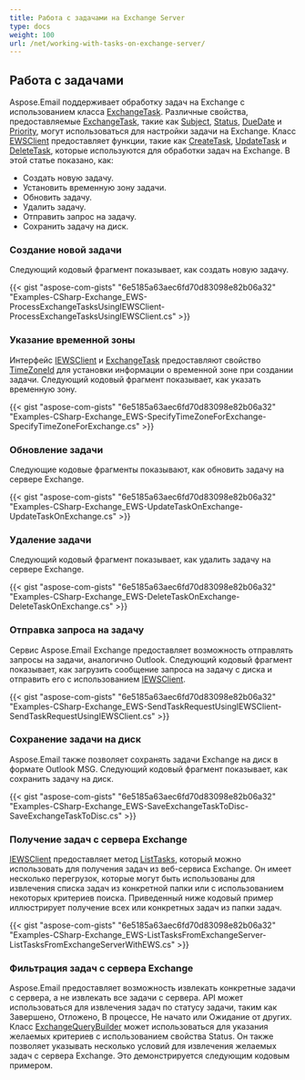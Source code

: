 ```yaml
---
title: Работа с задачами на Exchange Server
type: docs
weight: 100
url: /net/working-with-tasks-on-exchange-server/
---
```



## **Работа с задачами**

Aspose.Email поддерживает обработку задач на Exchange с использованием класса [ExchangeTask](https://reference.aspose.com/email/net/aspose.email.clients.exchange.webservice/exchangetask/). Различные свойства, предоставляемые [ExchangeTask](https://reference.aspose.com/email/net/aspose.email.clients.exchange.webservice/exchangetask/), такие как [Subject](https://reference.aspose.com/email/net/aspose.email.calendar/task/subject/), [Status](https://reference.aspose.com/email/net/aspose.email.clients.exchange.webservice/exchangetask/status/), [DueDate](https://reference.aspose.com/email/net/aspose.email.calendar/task/duedate/) и [Priority](https://reference.aspose.com/email/net/aspose.email.calendar/task/priority/), могут использоваться для настройки задачи на Exchange. Класс [EWSClient](https://reference.aspose.com/email/net/aspose.email.clients.exchange.webservice/ewsclient/) предоставляет функции, такие как [CreateTask](https://reference.aspose.com/email/net/aspose.email.clients.exchange.webservice/iewsclient/createtask/#createtask/), [UpdateTask](https://reference.aspose.com/email/net/aspose.email.clients.exchange.webservice/iewsclient/updatetask/#updatetask/) и [DeleteTask](https://reference.aspose.com/email/net/aspose.email.clients.exchange.webservice/iewsclient/deleteitem/), которые используются для обработки задач на Exchange. В этой статье показано, как:

- Создать новую задачу.
- Установить временную зону задачи.
- Обновить задачу.
- Удалить задачу.
- Отправить запрос на задачу.
- Сохранить задачу на диск.
  
### **Создание новой задачи**

Следующий кодовый фрагмент показывает, как создать новую задачу.

{{< gist "aspose-com-gists" "6e5185a63aec6fd70d83098e82b06a32" "Examples-CSharp-Exchange_EWS-ProcessExchangeTasksUsingIEWSClient-ProcessExchangeTasksUsingIEWSClient.cs" >}}

### **Указание временной зоны**

Интерфейс [IEWSClient](https://reference.aspose.com/email/net/aspose.email.clients.exchange.webservice/iewsclient/) и [ExchangeTask](https://reference.aspose.com/email/net/aspose.email.clients.exchange.webservice/exchangetask/) предоставляют свойство [TimeZoneId](https://reference.aspose.com/email/net/aspose.email.clients.exchange.webservice/iewsclient/timezoneid/) для установки информации о временной зоне при создании задачи. Следующий кодовый фрагмент показывает, как указать временную зону.

{{< gist "aspose-com-gists" "6e5185a63aec6fd70d83098e82b06a32" "Examples-CSharp-Exchange_EWS-SpecifyTimeZoneForExchange-SpecifyTimeZoneForExchange.cs" >}}

### **Обновление задачи**

Следующие кодовые фрагменты показывают, как обновить задачу на сервере Exchange.

{{< gist "aspose-com-gists" "6e5185a63aec6fd70d83098e82b06a32" "Examples-CSharp-Exchange_EWS-UpdateTaskOnExchange-UpdateTaskOnExchange.cs" >}}

### **Удаление задачи**

Следующий кодовый фрагмент показывает, как удалить задачу на сервере Exchange.

{{< gist "aspose-com-gists" "6e5185a63aec6fd70d83098e82b06a32" "Examples-CSharp-Exchange_EWS-DeleteTaskOnExchange-DeleteTaskOnExchange.cs" >}}

### **Отправка запроса на задачу**

Сервис Aspose.Email Exchange предоставляет возможность отправлять запросы на задачи, аналогично Outlook. Следующий кодовый фрагмент показывает, как загрузить сообщение запроса на задачу с диска и отправить его с использованием [IEWSClient](https://reference.aspose.com/email/net/aspose.email.clients.exchange.webservice/iewsclient/).

{{< gist "aspose-com-gists" "6e5185a63aec6fd70d83098e82b06a32" "Examples-CSharp-Exchange_EWS-SendTaskRequestUsingIEWSClient-SendTaskRequestUsingIEWSClient.cs" >}}

### **Сохранение задачи на диск**

Aspose.Email также позволяет сохранять задачи Exchange на диск в формате Outlook MSG. Следующий кодовый фрагмент показывает, как сохранить задачу на диск.

{{< gist "aspose-com-gists" "6e5185a63aec6fd70d83098e82b06a32" "Examples-CSharp-Exchange_EWS-SaveExchangeTaskToDisc-SaveExchangeTaskToDisc.cs" >}}

### **Получение задач с сервера Exchange**

[IEWSClient](https://reference.aspose.com/email/net/aspose.email.clients.exchange.webservice/iewsclient/) предоставляет метод [ListTasks](https://reference.aspose.com/email/net/aspose.email.clients.exchange.webservice/iewsclient/listtasks/#listtasks/), который можно использовать для получения задач из веб-сервиса Exchange. Он имеет несколько перегрузок, которые могут быть использованы для извлечения списка задач из конкретной папки или с использованием некоторых критериев поиска. Приведенный ниже кодовый пример иллюстрирует получение всех или конкретных задач из папки задач.

{{< gist "aspose-com-gists" "6e5185a63aec6fd70d83098e82b06a32" "Examples-CSharp-Exchange_EWS-ListTasksFromExchangeServer-ListTasksFromExchangeServerWithEWS.cs" >}}

### **Фильтрация задач с сервера Exchange**

Aspose.Email предоставляет возможность извлекать конкретные задачи с сервера, а не извлекать все задачи с сервера. API может использоваться для извлечения задач по статусу задачи, таким как Завершено, Отложено, В процессе, Не начато или Ожидание от других. Класс [ExchangeQueryBuilder](https://reference.aspose.com/email/net/aspose.email.clients.exchange/exchangequerybuilder/) может использоваться для указания желаемых критериев с использованием свойства Status. Он также позволяет указывать несколько условий для извлечения желаемых задач с сервера Exchange. Это демонстрируется следующим кодовым примером.